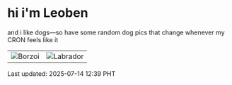 # hi i'm Leoben

and i like dogs—so have some random dog pics that change whenever my CRON feels like it

|  |  |
|--------|----------|
| ![Borzoi](https://random-dog-vercel.vercel.app/api/random-borzoi?v=1752467975) | ![Labrador](https://random-dog-vercel.vercel.app/api/random-labrador?v=1752467975) |

Last updated: 2025-07-14 12:39 PHT
